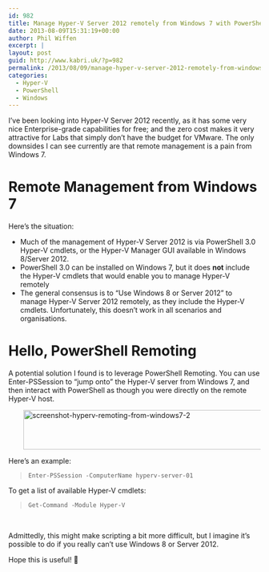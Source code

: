 ```yaml
---
id: 982
title: Manage Hyper-V Server 2012 remotely from Windows 7 with PowerShell
date: 2013-08-09T15:31:19+00:00
author: Phil Wiffen
excerpt: |
layout: post
guid: http://www.kabri.uk/?p=982
permalink: /2013/08/09/manage-hyper-v-server-2012-remotely-from-windows-7-with-powershell/
categories:
  - Hyper-V
  - PowerShell
  - Windows
---
```

I&#8217;ve been looking into Hyper-V Server 2012 recently, as it has some very nice Enterprise-grade capabilities for free; and the zero cost makes it very attractive for Labs that simply don&#8217;t have the budget for VMware. The only downsides I can see currently are that remote management is a pain from Windows 7.

# Remote Management from Windows 7

Here&#8217;s the situation:

  * Much of the management of Hyper-V Server 2012 is via PowerShell 3.0 Hyper-V cmdlets, or the Hyper-V Manager GUI available in Windows 8/Server 2012.
  * PowerShell 3.0 can be installed on Windows 7, but it does **not** include the Hyper-V cmdlets that would enable you to manage Hyper-V remotely
  * The general consensus is to &#8220;Use Windows 8 or Server 2012&#8221; to manage Hyper-V Server 2012 remotely, as they include the Hyper-V cmdlets. Unfortunately, this doesn&#8217;t work in all scenarios and organisations.

# Hello, PowerShell Remoting

A potential solution I found is to leverage PowerShell Remoting. You can use Enter-PSSession to &#8220;jump onto&#8221; the Hyper-V server from Windows 7, and then interact with PowerShell as though you were directly on the remote Hyper-V host.

<p style="padding-left: 30px;">
  <img loading="lazy" class="alignnone size-full wp-image-986" alt="screenshot-hyperv-remoting-from-windows7-2" src="http://www.kabri.uk/wp-content/uploads/2013/08/screenshot-hyperv-remoting-from-windows7-2.png" width="509" height="79" />
</p>

Here&#8217;s an example:

> `Enter-PSSession -ComputerName hyperv-server-01`

To get a list of available Hyper-V cmdlets:

> `Get-Command -Module Hyper-V`

&nbsp;

Admittedly, this might make scripting a bit more difficult, but I imagine it&#8217;s possible to do if you really can&#8217;t use Windows 8 or Server 2012.

Hope this is useful! 🙂